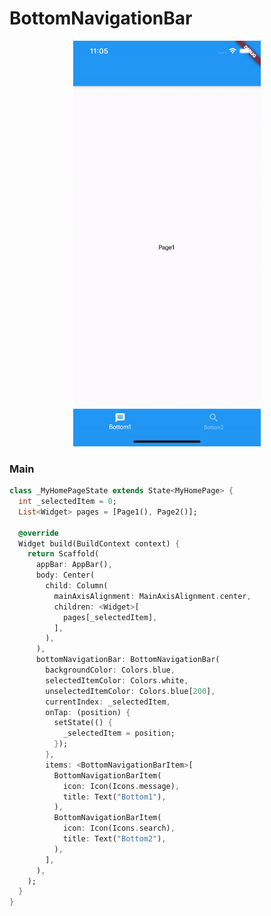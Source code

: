 # BottomNavigationBar
<p align="center">
<img src="https://github.com/ThiagoEvoa/flutter_examples/blob/master/images/bottomnavigationbar.gif" height="649" width="300">
</p>

### Main
```dart
class _MyHomePageState extends State<MyHomePage> {
  int _selectedItem = 0;
  List<Widget> pages = [Page1(), Page2()];

  @override
  Widget build(BuildContext context) {
    return Scaffold(
      appBar: AppBar(),
      body: Center(
        child: Column(
          mainAxisAlignment: MainAxisAlignment.center,
          children: <Widget>[
            pages[_selectedItem],
          ],
        ),
      ),
      bottomNavigationBar: BottomNavigationBar(
        backgroundColor: Colors.blue,
        selectedItemColor: Colors.white,
        unselectedItemColor: Colors.blue[200],
        currentIndex: _selectedItem,
        onTap: (position) {
          setState(() {
            _selectedItem = position;
          });
        },
        items: <BottomNavigationBarItem>[
          BottomNavigationBarItem(
            icon: Icon(Icons.message),
            title: Text("Bottom1"),
          ),
          BottomNavigationBarItem(
            icon: Icon(Icons.search),
            title: Text("Bottom2"),
          ),
        ],
      ),
    );
  }
}
```
